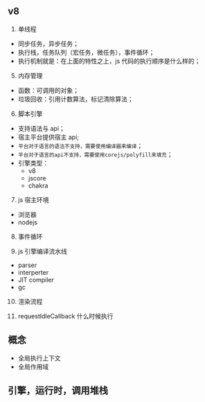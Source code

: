 ## v8

1. 单线程

- 同步任务，异步任务；
- 执行栈，任务队列（宏任务，微任务），事件循环；
- 执行机制就是：在上面的特性之上，js 代码的执行顺序是什么样的；

5. 内存管理

- 函数：可调用的对象；
- 垃圾回收：引用计数算法，标记清除算法；

6. 脚本引擎

- 支持语法与 api；
- 宿主平台提供宿主 api;
- `平台对于语言的语法不支持，需要使用编译器来编译`；
- `平台对于语言的api不支持，需要使用corejs/polyfill来填充`；
- 引擎类型：
  - v8
  - jscore
  - chakra

7. js 宿主环境

- 浏览器
- nodejs

8. 事件循环

9. js 引擎编译流水线

- parser
- interperter
- JIT compiler
- gc

10. 渲染流程

11. requestIdleCallback 什么时候执行

## 概念

- 全局执行上下文
- 全局作用域

## 引擎，运行时，调用堆栈

